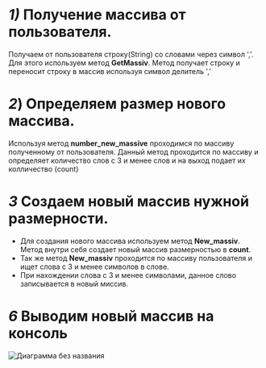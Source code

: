 # *1)* Получение массива от пользователя.

Получаем от пользователя строку(String) со словами через символ ','. Для этого используем метод **GetMassiv**. Метод получает строку и переносит строку в массив
используя символ делитель ','

# *2*) Определяем размер нового массива.

Используя метод **number_new_massive** проходимся по массиву полученному от пользователя. Данный метод проходится по массиву и определяет количество слов с 3 и менее слов и на выход подает их колличество (count)

# *3* Создаем новый массив нужной размерности.

- Для создания нового массива используем метод **New_massiv**. Метод внутри себя создает новый массив размерностью в **count**.
- Так же метод **New_massiv** проходится по массиву пользователя и ищет слова с 3 и менее символов в слове.
- При нахождении слова с 3 и менее символами, данное слово записывается в новый миссив.

# *6* Выводим новый массив на консоль

![Диаграмма без названия](https://github.com/PtycaOo/Test/assets/106032362/43271de1-5ec7-447c-b1c7-8378d6cd495f)
